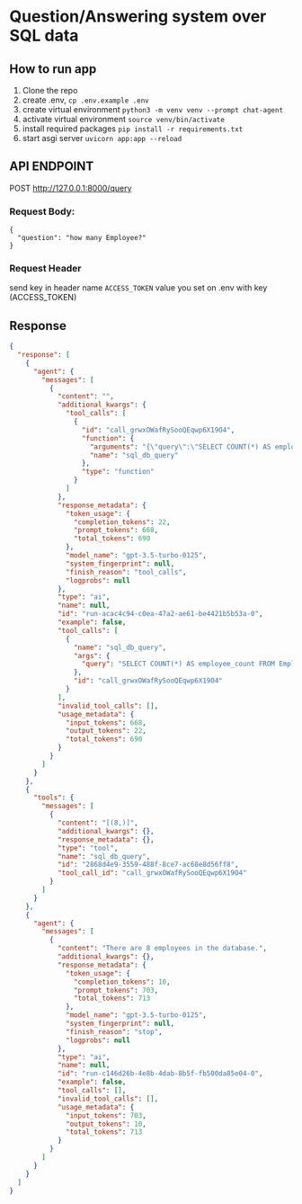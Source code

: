 # Question/Answering system over SQL data

## How to run app
1. Clone the repo
2. create .env, `cp .env.example .env`
3. create virtual environment `python3 -m venv venv --prompt chat-agent`
4. activate virtual environment `source venv/bin/activate` 
5. install required packages `pip install -r requirements.txt`
6. start asgi server `uvicorn app:app --reload`


## API ENDPOINT
POST
http://127.0.0.1:8000/query

### Request Body:
```
{
  "question": "how many Employee?"
}
``` 
### Request Header 
send key in header name `ACCESS_TOKEN` value you set on .env with key (ACCESS_TOKEN) 


## Response
```json
{
  "response": [
    {
      "agent": {
        "messages": [
          {
            "content": "",
            "additional_kwargs": {
              "tool_calls": [
                {
                  "id": "call_grwxOWafRySooQEqwp6X19O4",
                  "function": {
                    "arguments": "{\"query\":\"SELECT COUNT(*) AS employee_count FROM Employee\"}",
                    "name": "sql_db_query"
                  },
                  "type": "function"
                }
              ]
            },
            "response_metadata": {
              "token_usage": {
                "completion_tokens": 22,
                "prompt_tokens": 668,
                "total_tokens": 690
              },
              "model_name": "gpt-3.5-turbo-0125",
              "system_fingerprint": null,
              "finish_reason": "tool_calls",
              "logprobs": null
            },
            "type": "ai",
            "name": null,
            "id": "run-acac4c94-c0ea-47a2-ae61-be4421b5b53a-0",
            "example": false,
            "tool_calls": [
              {
                "name": "sql_db_query",
                "args": {
                  "query": "SELECT COUNT(*) AS employee_count FROM Employee"
                },
                "id": "call_grwxOWafRySooQEqwp6X19O4"
              }
            ],
            "invalid_tool_calls": [],
            "usage_metadata": {
              "input_tokens": 668,
              "output_tokens": 22,
              "total_tokens": 690
            }
          }
        ]
      }
    },
    {
      "tools": {
        "messages": [
          {
            "content": "[(8,)]",
            "additional_kwargs": {},
            "response_metadata": {},
            "type": "tool",
            "name": "sql_db_query",
            "id": "2868d4e9-3559-488f-8ce7-ac68e8d56ff8",
            "tool_call_id": "call_grwxOWafRySooQEqwp6X19O4"
          }
        ]
      }
    },
    {
      "agent": {
        "messages": [
          {
            "content": "There are 8 employees in the database.",
            "additional_kwargs": {},
            "response_metadata": {
              "token_usage": {
                "completion_tokens": 10,
                "prompt_tokens": 703,
                "total_tokens": 713
              },
              "model_name": "gpt-3.5-turbo-0125",
              "system_fingerprint": null,
              "finish_reason": "stop",
              "logprobs": null
            },
            "type": "ai",
            "name": null,
            "id": "run-c146d26b-4e8b-4dab-8b5f-fb500da85e04-0",
            "example": false,
            "tool_calls": [],
            "invalid_tool_calls": [],
            "usage_metadata": {
              "input_tokens": 703,
              "output_tokens": 10,
              "total_tokens": 713
            }
          }
        ]
      }
    }
  ]
}
```